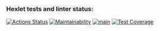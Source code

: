 ### Hexlet tests and linter status:
[![Actions Status](https://github.com/helgisax/frontend-project-46/workflows/hexlet-check/badge.svg)](https://github.com/helgisax/frontend-project-46/actions)
[![Maintainability](https://api.codeclimate.com/v1/badges/ab9dad7572011598a674/maintainability)](https://codeclimate.com/github/helgisax/frontend-project-46/maintainability)
[![main](https://github.com/helgisax/frontend-project-46/actions/workflows/main.yml/badge.svg)](https://github.com/helgisax/frontend-project-46/actions/workflows/main.yml)
[![Test Coverage](https://api.codeclimate.com/v1/badges/ab9dad7572011598a674/test_coverage)](https://codeclimate.com/github/helgisax/frontend-project-46/test_coverage)